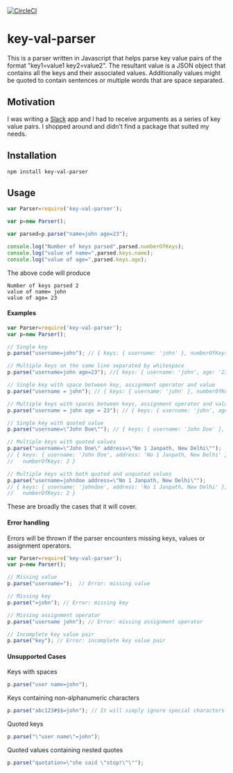 [![CircleCI](https://circleci.com/gh/craftybones/key-value-parser.svg?style=svg)](https://circleci.com/gh/craftybones/key-value-parser)

# key-val-parser

This is a parser written in Javascript that helps parse key value pairs of the format "key1=value1 key2=value2". The resultant value is a JSON object that contains all the keys and their associated values. Additionally values might be quoted to contain sentences or multiple words that are space separated.

## Motivation

I was writing a [Slack](https://slack.com/) app and I had to receive arguments as a series of key value pairs. I shopped around and didn't find a package that suited my needs.

## Installation

`npm install key-val-parser`

## Usage

```javascript
var Parser=require('key-val-parser');

var p=new Parser();

var parsed=p.parse("name=john age=23");

console.log("Number of keys parsed",parsed.numberOfKeys);
console.log("value of name=",parsed.keys.name);
console.log("value of age=",parsed.keys.age);
```

The above code will produce

```
Number of keys parsed 2
value of name= john
value of age= 23
```


#### Examples

```javascript
var Parser=require('key-val-parser');
var p=new Parser();

// Single key
p.parse("username=john"); // { keys: { username: 'john' }, numberOfKeys: 1 }

// Multiple keys on the same line separated by whitespace
p.parse("username=john age=23"); //{ keys: { username: 'john', age: '23' }, numberOfKeys: 2 }

// Single key with space between key, assignment operator and value
p.parse("username = john"); // { keys: { username: 'john' }, numberOfKeys: 1 }

// Multiple keys with spaces between keys, assignment operator and values
p.parse("username = john age = 23"); // { keys: { username: 'john', age: '23' }, numberOfKeys: 2 }

// Single key with quoted value
p.parse("username=\"John Doe\""); // { keys: { username: 'John Doe' }, numberOfKeys: 1 }

// Multiple keys with quoted values
p.parse("username=\"John Doe\" address=\"No 1 Janpath, New Delhi\"");
// { keys: { username: 'John Doe', address: 'No 1 Janpath, New Delhi' },
//   numberOfKeys: 2 }

// Multiple keys with both quoted and unquoted values
p.parse("username=johndoe address=\"No 1 Janpath, New Delhi\"");
// { keys: { username: 'johndoe', address: 'No 1 Janpath, New Delhi' },
//   numberOfKeys: 2 }
```

These are broadly the cases that it will cover.

#### Error handling

Errors will be thrown if the parser encounters missing keys, values or assignment operators.

```javascript
var Parser=require('key-val-parser');
var p=new Parser();

// Missing value
p.parse("username=");  // Error: missing value

// Missing key
p.parse("=john"); // Error: missing key

// Missing assignment operator
p.parse("username john"); // Error: missing assignment operator

// Incomplete key value pair
p.parse("key"); // Error: incomplete key value pair
```

#### Unsupported Cases

Keys with spaces
```javascript
p.parse("user name=john");
```

Keys containing non-alphanumeric characters
```javascript
p.parse("abc123#$$=john"); // It will simply ignore special characters
```

Quoted keys
```javascript
p.parse("\"user name\"=john");
```

Quoted values containing nested quotes
```javascript
p.parse("quotation=\"she said \"stop!\"\"");
```
